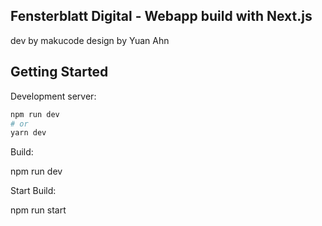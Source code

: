 ## Fensterblatt Digital - Webapp build with Next.js

dev by makucode
design by Yuan Ahn

## Getting Started

Development server:

```bash
npm run dev
# or
yarn dev
```

Build:

npm run dev

Start Build:

npm run start
